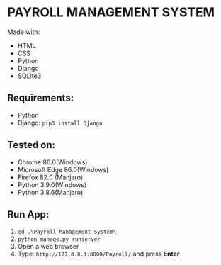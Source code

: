 # PAYROLL MANAGEMENT SYSTEM

Made with:
<ul>
    <li>HTML</li>
    <li>CSS</li>
    <li>Python</li>
    <li>Django</li>
    <li>SQLite3</li>
</ul>

## Requirements:

<ul>
    <li>Python</li>
    <li>Django: <code>pip3 install Django</code></li>
</ul>

## Tested on:
<ul>
    <li>Chrome 86.0(Windows)</li>
    <li>Microsoft Edge 86.0(Windows)</li>
    <li>Firefox 82.0 (Manjaro)</li>
    <li>Python 3.9.0(Windows)</li>
    <li>Python 3.8.6(Manjaro)</li>
</ul>

## Run App:

<ol>
    <li> <code>cd .\Payroll_Management_System\ </code></li>
    <li> <code>python manage.py runserver</code></li>
    <li> Open a web browser</li>
    <li> Type: <code>http://127.0.0.1:8000/Payroll/</code> and press <b>Enter</b></li>
</ol>

